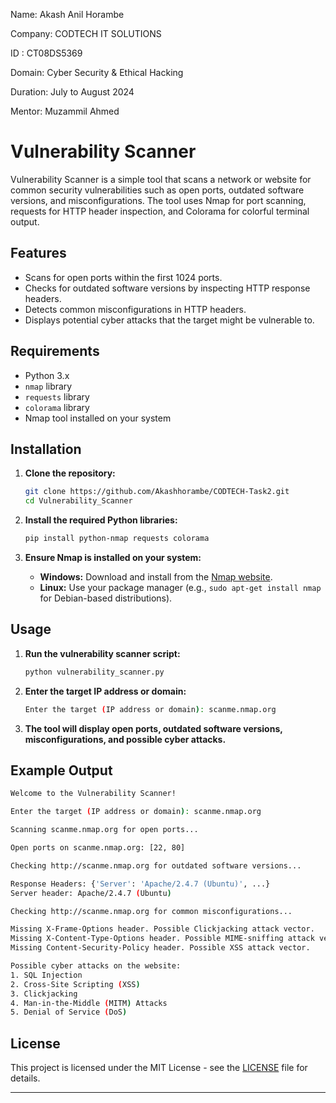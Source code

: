 Name: Akash Anil Horambe

Company: CODTECH IT SOLUTIONS

ID : CT08DS5369

Domain: Cyber Security & Ethical Hacking

Duration: July to August 2024

Mentor: Muzammil Ahmed


# Vulnerability Scanner

Vulnerability Scanner is a simple tool that scans a network or website for common security vulnerabilities such as open ports, outdated software versions, and misconfigurations. The tool uses Nmap for port scanning, requests for HTTP header inspection, and Colorama for colorful terminal output.

## Features

- Scans for open ports within the first 1024 ports.
- Checks for outdated software versions by inspecting HTTP response headers.
- Detects common misconfigurations in HTTP headers.
- Displays potential cyber attacks that the target might be vulnerable to.

## Requirements

- Python 3.x
- `nmap` library
- `requests` library
- `colorama` library
- Nmap tool installed on your system

## Installation

1. **Clone the repository:**

    ```sh
    git clone https://github.com/Akashhorambe/CODTECH-Task2.git
    cd Vulnerability_Scanner
    ```

2. **Install the required Python libraries:**

    ```sh
    pip install python-nmap requests colorama
    ```

3. **Ensure Nmap is installed on your system:**

    - **Windows:** Download and install from the [Nmap website](https://nmap.org/download.html).
    - **Linux:** Use your package manager (e.g., `sudo apt-get install nmap` for Debian-based distributions).

## Usage

1. **Run the vulnerability scanner script:**

    ```sh
    python vulnerability_scanner.py
    ```

2. **Enter the target IP address or domain:**

    ```sh
    Enter the target (IP address or domain): scanme.nmap.org
    ```

3. **The tool will display open ports, outdated software versions, misconfigurations, and possible cyber attacks.**

## Example Output

```sh
Welcome to the Vulnerability Scanner!

Enter the target (IP address or domain): scanme.nmap.org

Scanning scanme.nmap.org for open ports...

Open ports on scanme.nmap.org: [22, 80]

Checking http://scanme.nmap.org for outdated software versions...

Response Headers: {'Server': 'Apache/2.4.7 (Ubuntu)', ...}
Server header: Apache/2.4.7 (Ubuntu)

Checking http://scanme.nmap.org for common misconfigurations...

Missing X-Frame-Options header. Possible Clickjacking attack vector.
Missing X-Content-Type-Options header. Possible MIME-sniffing attack vector.
Missing Content-Security-Policy header. Possible XSS attack vector.

Possible cyber attacks on the website:
1. SQL Injection
2. Cross-Site Scripting (XSS)
3. Clickjacking
4. Man-in-the-Middle (MITM) Attacks
5. Denial of Service (DoS)
```


## License

This project is licensed under the MIT License - see the [LICENSE](LICENSE) file for details.

---
